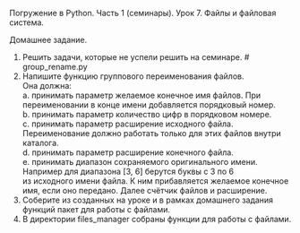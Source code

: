 Погружение в Python. Часть 1 (семинары).
Урок 7. Файлы и файловая система.

Домашнее задание.  
1. Решить задачи, которые не успели решить на семинаре.  # group_rename.py  
2. Напишите функцию группового переименования файлов.  
Она должна:  
a. принимать параметр желаемое конечное имя файлов. При переименовании в конце имени добавляется порядковый номер.  
b. принимать параметр количество цифр в порядковом номере.  
c. принимать параметр расширение исходного файла. Переименование должно работать только для этих файлов внутри каталога.  
d. принимать параметр расширение конечного файла.  
e. принимать диапазон сохраняемого оригинального имени. Например для диапазона [3, 6] берутся буквы с 3 по 6  
из исходного имени файла. К ним прибавляется желаемое конечное имя, если оно передано. Далее счётчик файлов и расширение.  
3. Соберите из созданных на уроке и в рамках домашнего задания функций пакет для работы с файлами.  
4. В директории files_manager собраны функции для работы с файлами.